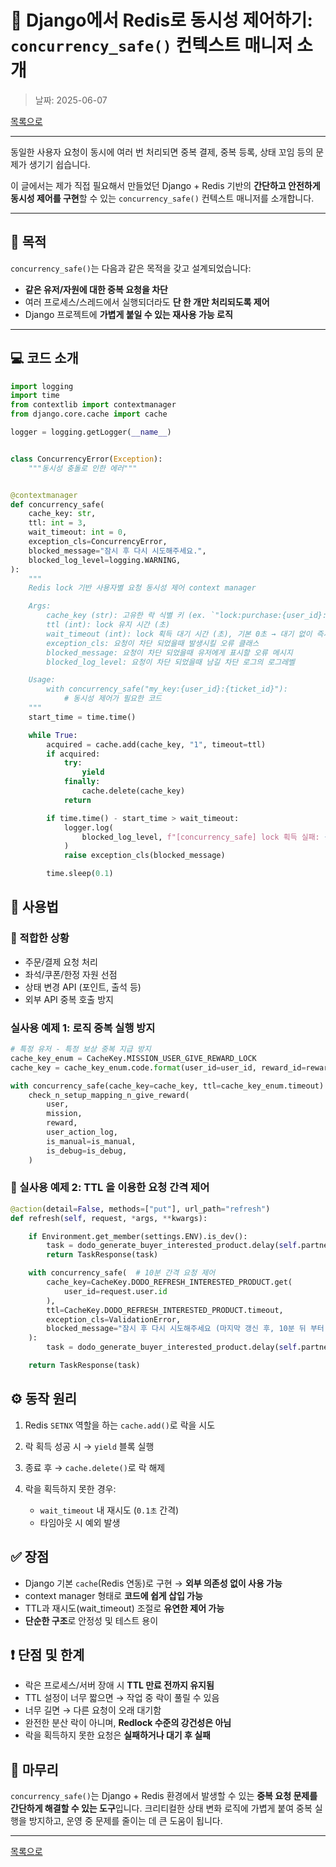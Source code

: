 # 🔐 Django에서 Redis로 동시성 제어하기: `concurrency_safe()` 컨텍스트 매니저 소개

> 날짜: 2025-06-07

[목록으로](https://shiwoo-park.github.io/blog)

---

동일한 사용자 요청이 동시에 여러 번 처리되면 중복 결제, 중복 등록, 상태 꼬임 등의 문제가 생기기 쉽습니다.

이 글에서는 제가 직접 필요해서 만들었던 Django + Redis 기반의 **간단하고 안전하게 동시성 제어를 구현**할 수 있는 `concurrency_safe()` 컨텍스트 매니저를 소개합니다.

---

## 🎯 목적

`concurrency_safe()`는 다음과 같은 목적을 갖고 설계되었습니다:

* **같은 유저/자원에 대한 중복 요청을 차단**
* 여러 프로세스/스레드에서 실행되더라도 **단 한 개만 처리되도록 제어**
* Django 프로젝트에 **가볍게 붙일 수 있는 재사용 가능 로직**

---

## 💻 코드 소개

```python
import logging
import time
from contextlib import contextmanager
from django.core.cache import cache

logger = logging.getLogger(__name__)


class ConcurrencyError(Exception):
    """동시성 충돌로 인한 에러"""


@contextmanager
def concurrency_safe(
    cache_key: str,
    ttl: int = 3,
    wait_timeout: int = 0,
    exception_cls=ConcurrencyError,
    blocked_message="잠시 후 다시 시도해주세요.",
    blocked_log_level=logging.WARNING,
):
    """
    Redis lock 기반 사용자별 요청 동시성 제어 context manager

    Args:
        cache_key (str): 고유한 락 식별 키 (ex. `"lock:purchase:{user_id}:{ticket_id}"`)
        ttl (int): lock 유지 시간 (초)
        wait_timeout (int): lock 획득 대기 시간 (초), 기본 0초 → 대기 없이 즉시 실패
        exception_cls: 요청이 차단 되었을때 발생시킬 오류 클래스
        blocked_message: 요청이 차단 되었을때 유저에게 표시할 오류 메시지
        blocked_log_level: 요청이 차단 되었을때 남길 차단 로그의 로그레벨

    Usage:
        with concurrency_safe("my_key:{user_id}:{ticket_id}"):
            # 동시성 제어가 필요한 코드
    """
    start_time = time.time()

    while True:
        acquired = cache.add(cache_key, "1", timeout=ttl)
        if acquired:
            try:
                yield
            finally:
                cache.delete(cache_key)
            return

        if time.time() - start_time > wait_timeout:
            logger.log(
                blocked_log_level, f"[concurrency_safe] lock 획득 실패: {cache_key=}"
            )
            raise exception_cls(blocked_message)

        time.sleep(0.1)
```


## 🧪 사용법

### 📌 적합한 상황

* 주문/결제 요청 처리
* 좌석/쿠폰/한정 자원 선점
* 상태 변경 API (포인트, 출석 등)
* 외부 API 중복 호출 방지

### 실사용 예제 1: 로직 중복 실행 방지

```python
# 특정 유저 - 특정 보상 중복 지급 방지
cache_key_enum = CacheKey.MISSION_USER_GIVE_REWARD_LOCK
cache_key = cache_key_enum.code.format(user_id=user_id, reward_id=reward_id)

with concurrency_safe(cache_key=cache_key, ttl=cache_key_enum.timeout):
    check_n_setup_mapping_n_give_reward(
        user,
        mission,
        reward,
        user_action_log,
        is_manual=is_manual,
        is_debug=is_debug,
    )
```

### 📌 실사용 예제 2: TTL 을 이용한 요청 간격 제어

```python
@action(detail=False, methods=["put"], url_path="refresh")
def refresh(self, request, *args, **kwargs):

    if Environment.get_member(settings.ENV).is_dev():
        task = dodo_generate_buyer_interested_product.delay(self.partner.id)
        return TaskResponse(task)

    with concurrency_safe(  # 10분 간격 요청 제어
        cache_key=CacheKey.DODO_REFRESH_INTERESTED_PRODUCT.get(
            user_id=request.user.id
        ),
        ttl=CacheKey.DODO_REFRESH_INTERESTED_PRODUCT.timeout,
        exception_cls=ValidationError,
        blocked_message="잠시 후 다시 시도해주세요 (마지막 갱신 후, 10분 뒤 부터 가능)",
    ):
        task = dodo_generate_buyer_interested_product.delay(self.partner.id)

    return TaskResponse(task)
```


## ⚙️ 동작 원리

1. Redis `SETNX` 역할을 하는 `cache.add()`로 락을 시도
2. 락 획득 성공 시 → `yield` 블록 실행
3. 종료 후 → `cache.delete()`로 락 해제
4. 락을 획득하지 못한 경우:

   * `wait_timeout` 내 재시도 (`0.1초` 간격)
   * 타임아웃 시 예외 발생


## ✅ 장점

* Django 기본 `cache`(Redis 연동)로 구현 → **외부 의존성 없이 사용 가능**
* context manager 형태로 **코드에 쉽게 삽입 가능**
* TTL과 재시도(wait\_timeout) 조절로 **유연한 제어 가능**
* **단순한 구조**로 안정성 및 테스트 용이


## ❗ 단점 및 한계

* 락은 프로세스/서버 장애 시 **TTL 만료 전까지 유지됨**
* TTL 설정이 너무 짧으면 → 작업 중 락이 풀릴 수 있음
* 너무 길면 → 다른 요청이 오래 대기함
* 완전한 분산 락이 아니며, **Redlock 수준의 강건성은 아님**
* 락을 획득하지 못한 요청은 **실패하거나 대기 후 실패**


## 📝 마무리

`concurrency_safe()`는 Django + Redis 환경에서 발생할 수 있는 **중복 요청 문제를 간단하게 해결할 수 있는 도구**입니다.
크리티컬한 상태 변화 로직에 가볍게 붙여 중복 실행을 방지하고, 운영 중 문제를 줄이는 데 큰 도움이 됩니다.

---

[목록으로](https://shiwoo-park.github.io/blog)
